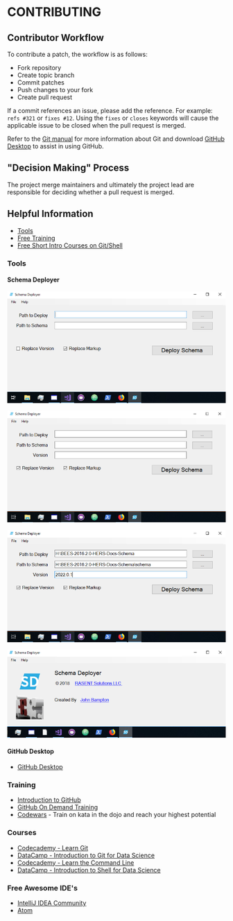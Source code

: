 # CONTRIBUTING

## Contributor Workflow

To contribute a patch, the workflow is as follows:

- Fork repository
- Create topic branch
- Commit patches
- Push changes to your fork
- Create pull request

If a commit references an issue, please add the reference. 
For example: `refs #321` or `fixes #12`. Using the `fixes` or `closes` keywords will cause the applicable issue to be closed when the pull request is merged.

Refer to the [Git manual](https://git-scm.com/doc) for more information about Git and download
[GitHub Desktop](https://desktop.github.com/) to assist in using GitHub.


## "Decision Making" Process

The project merge maintainers and ultimately the project lead are responsible for deciding whether
a pull request is merged.


## Helpful Information

- [Tools](#tools)
- [Free Training](#training)
- [Free Short Intro Courses on Git/Shell](#courses)

### Tools

#### Schema Deployer

![Schema Deployer](assets/images/sd-1.png)

![Schema Deployer](assets/images/sd-2.png)

![Schema Deployer](assets/images/sd-3.png)

![Schema Deployer](assets/images/sd-4.png)


#### GitHub Desktop

- [GitHub Desktop](https://desktop.github.com/)

### Training

- [Introduction to GitHub](https://services.github.com/on-demand/intro-to-github/)
- [GitHub On Demand Training](https://services.github.com/on-demand/)
- [Codewars](https://www.codewars.com/) - Train on kata in the dojo and reach your highest potential

### Courses

- [Codecademy - Learn Git](https://www.codecademy.com/learn/learn-git)
- [DataCamp - Introduction to Git for Data Science](https://www.datacamp.com/courses/introduction-to-git-for-data-science)
- [Codecademy - Learn the Command Line](https://www.codecademy.com/learn/learn-the-command-line)
- [DataCamp - Introduction to Shell for Data Science](https://www.datacamp.com/courses/introduction-to-shell-for-data-science)

### Free Awesome IDE's

- [IntelliJ IDEA Community](https://www.jetbrains.com/idea/download)
- [Atom](https://atom.io/)
